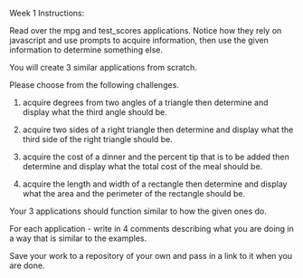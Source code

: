 
Week 1 Instructions:

Read over the mpg and test_scores applications. Notice how they rely on javascript and use prompts to acquire information, then use the given information to determine something else. 

You will create 3 similar applications from scratch.

Please choose from the following challenges.

1. acquire degrees from two angles of a triangle then determine and display what the third angle should be.

2. acquire two sides of a right triangle then determine and display what the third side of the right triangle should be.

3. acquire the cost of a dinner and the percent tip that is to be added then determine and display what the total cost of the meal should be. 

4. acquire the length and width of a rectangle then determine and display what the area and the perimeter of the rectangle should be. 

Your 3 applications should function similar to how the given ones do. 

For each application - write in 4 comments describing what you are doing in a way that is similar to the examples.

 
Save your work to a repository of your own and pass in a link to it when you are done. 